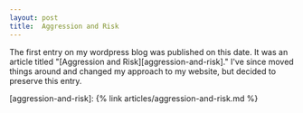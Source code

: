 ```yaml
---
layout: post
title:  Aggression and Risk
---
```


The first entry on my wordpress blog was published on this date. It was an article titled "[Aggression and Risk][aggression-and-risk]." I've since moved things around and changed my approach to my website, but decided to preserve this entry.

[aggression-and-risk]: {% link articles/aggression-and-risk.md %}